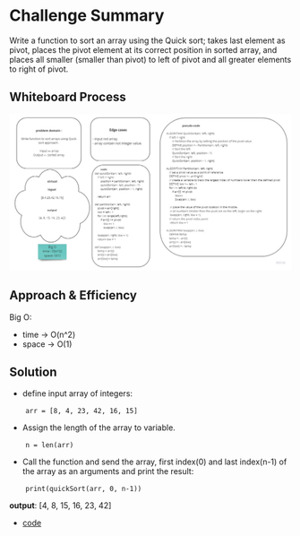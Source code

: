 # Challenge Summary
<!-- Description of the challenge -->
Write a function to sort an array using the Quick sort; takes last element as pivot, places the pivot element at its correct position in sorted array, and places all smaller (smaller than pivot) to left of pivot and all greater elements to right of pivot.

## Whiteboard Process
<!-- Embedded whiteboard image -->
![quick-sort](../assets/quick-sort.jpg)

## Approach & Efficiency
<!-- What approach did you take? Why? What is the Big O space/time for this approach? -->
Big O:
- time -> O(n^2)
- space -> O(1)

## Solution
<!-- Show how to run your code, and examples of it in action -->
- define input array of integers:

```
    arr = [8, 4, 23, 42, 16, 15]
```

- Assign the length of the array to variable.

```
    n = len(arr)
```

- Call the function and send the array, first index(0) and last index(n-1) of the array as an arguments and print the result:

```
    print(quickSort(arr, 0, n-1))
```

**output**: [4, 8, 15, 16, 23, 42]


- [code](quick_sort.py)